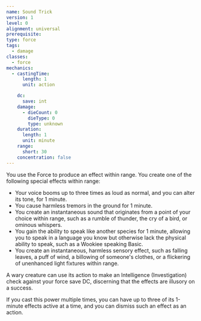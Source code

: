 ```yaml
---
name: Sound Trick
version: 1
level: 0
alignment: universal
prerequisite: 
type: force
tags:
  - damage
classes:
  - force
mechanics:
  - castingTime:
      length: 1
      unit: action

    dc:
      save: int
    damage:
      - dieCount: 0
        dieType: 0
        type: unknown
    duration:
      length: 1
      unit: minute
    range:
      short: 30
    concentration: false
---
```

You use the Force to produce an effect within range. You create one of the following special effects within range:
- Your voice booms up to three times as loud as normal, and you can alter its tone, for 1 minute.
- You cause harmless tremors in the ground for 1 minute.
- You create an instantaneous sound that originates from a point of your choice within range, such as a rumble of thunder, the cry of a bird, or ominous whispers.
- You gain the ability to speak like another species for 1 minute, allowing you to speak in a language you know but otherwise lack the physical ability to speak, such as a Wookiee speaking Basic.
- You create an instantaneous, harmless sensory effect, such as falling leaves, a puff of wind, a billowing of someone's clothes, or a flickering of unenhanced light fixtures within range.

A wary creature can use its action to make an Intelligence (Investigation) check against your force save DC, discerning that the effects are illusory on a success.

If you cast this power multiple times, you can have up to three of its 1-minute effects active at a time, and you can dismiss such an effect as an action.
    
